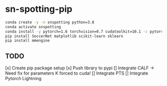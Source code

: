 # sn-spotting-pip

```bash
conda create -y -n snspotting python=3.8
conda activate snspotting
conda install -y pytorch=1.6 torchvision=0.7 cudatoolkit=10.1 -c pytorch
pip install SoccerNet matplotlib scikit-learn sklearn
pip install mmengine
```

## TODO

[x] Create pip package setup
[x] Push library to pypi
[] Integrate CALF -> Need fix for parameters K forced to cuda!
[] Integrate PTS
[] Integrate Pytorch Lightning

